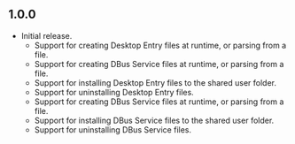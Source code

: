 ## 1.0.0

* Initial release.
  * Support for creating Desktop Entry files at runtime, or parsing from a file.
  * Support for creating DBus Service files at runtime, or parsing from a file.
  * Support for installing Desktop Entry files to the shared user folder.
  * Support for uninstalling Desktop Entry files. 
  * Support for creating DBus Service files at runtime, or parsing from a file.
  * Support for installing DBus Service files to the shared user folder.
  * Support for uninstalling DBus Service files.

